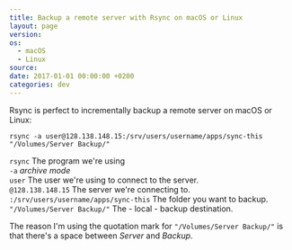```yaml
---
title: Backup a remote server with Rsync on macOS or Linux
layout: page
version:
os:
  - macOS
  - Linux
source:
date: 2017-01-01 00:00:00 +0200
categories: dev
---
```


Rsync is perfect to incrementally backup a remote server on macOS or Linux:

`rsync -a user@128.138.148.15:/srv/users/username/apps/sync-this "/Volumes/Server Backup/"`

`rsync` The program we're using
<br>`-a` _archive mode_
<br>`user` The user we're using to connect to the server.
<br>`@128.138.148.15` The server we're connecting to.
<br>`:/srv/users/username/apps/sync-this` The folder you want to backup.
<br>`"/Volumes/Server Backup/"` The - local - backup destination.

The reason I'm using the quotation mark for `"/Volumes/Server Backup/"` is that there's a space between _Server_ and _Backup_.
